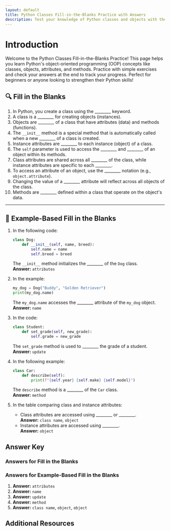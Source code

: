 ```yaml
---
layout: default
title: Python Classes Fill-in-the-Blanks Practice with Answers
description: Test your knowledge of Python classes and objects with these fill-in-the-blank exercises. Learn key concepts like attributes, methods, and the __init__ method with answers provided for self-assessment.
---
```


# Introduction

Welcome to the Python Classes Fill-in-the-Blanks Practice! This page helps you learn Python's object-oriented programming (OOP) concepts like classes, objects, attributes, and methods. Practice with simple exercises and check your answers at the end to track your progress. Perfect for beginners or anyone looking to strengthen their Python skills!

## 🔍 Fill in the Blanks

1. In Python, you create a class using the ________ keyword.  
2. A class is a ________ for creating objects (instances).  
3. Objects are ________ of a class that have attributes (data) and methods (functions).  
4. The `__init__` method is a special method that is automatically called when a new ________ of a class is created.  
5. Instance attributes are ________ to each instance (object) of a class.  
6. The `self` parameter is used to access the ________ and ________ of an object within its methods.  
7. Class attributes are shared across all ________ of the class, while instance attributes are specific to each ________.  
8. To access an attribute of an object, use the ________ notation (e.g., `object.attribute`).  
9. Changing the value of a ________ attribute will reflect across all objects of the class.  
10. Methods are ________ defined within a class that operate on the object's data.  

---

## 🧠 Example-Based Fill in the Blanks

1. In the following code:
   ```python
   class Dog:
       def __init__(self, name, breed):
           self.name = name
           self.breed = breed
   ```
   The `__init__` method initializes the ________ of the `Dog` class.  
   **Answer:** `attributes`

2. In the example:
   ```python
   my_dog = Dog("Buddy", "Golden Retriever")
   print(my_dog.name)
   ```
   The `my_dog.name` accesses the ________ attribute of the `my_dog` object.  
   **Answer:** `name`

3. In the code:
   ```python
   class Student:
       def set_grade(self, new_grade):
           self.grade = new_grade
   ```
   The `set_grade` method is used to ________ the grade of a student.  
   **Answer:** `update`

4. In the following example:
   ```python
   class Car:
       def describe(self):
           print(f"{self.year} {self.make} {self.model}")
   ```
   The `describe` method is a ________ of the `Car` class.  
   **Answer:** `method`

5. In the table comparing class and instance attributes:
   - Class attributes are accessed using ________ or ________.  
     **Answer:** `class name`, `object`
   - Instance attributes are accessed using ________.  
     **Answer:** `object`

## **Answer Key**

### Answers for Fill in the Blanks



### Answers for Example-Based Fill in the Blanks

1. **Answer:** `attributes`  
2. **Answer:** `name`  
3. **Answer:** `update`  
4. **Answer:** `method`  
5. **Answer:** `class name`, `object`, `object`

## Additional Resources